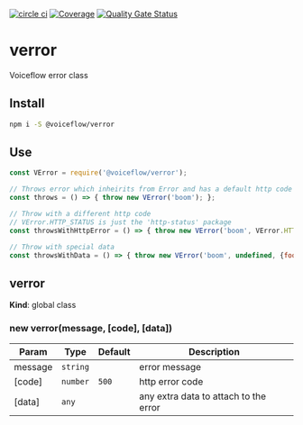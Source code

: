 [![circle ci](https://circleci.com/gh/voiceflow/verror.svg?style=shield&circle-token=a08e5f1e349765b48c55ac7794db0acfd18a724f)](https://circleci.com/gh/voiceflow/verror)
[![Coverage](https://sonarcloud.io/api/project_badges/measure?project=voiceflow_verror&metric=coverage)](https://sonarcloud.io/dashboard?id=voiceflow_verror)
[![Quality Gate Status](https://sonarcloud.io/api/project_badges/measure?project=voiceflow_verror&metric=alert_status)](https://sonarcloud.io/dashboard?id=voiceflow_verror)
# verror
Voiceflow error class

## Install
```bash
npm i -S @voiceflow/verror
```

## Use
```javascript
const VError = require('@voiceflow/verror');

// Throws error which inheirits from Error and has a default http code of 500 INTERNAL_SERVER_ERROR
const throws = () => { throw new VError('boom'); };

// Throw with a different http code
// VError.HTTP_STATUS is just the 'http-status' package
const throwsWithHttpError = () => { throw new VError('boom', VError.HTTP_STATUS.BAD_REQUEST); };

// Throw with special data
const throwsWithData = () => { throw new VError('boom', undefined, {foo: 'bar'}); };
```

<a name="verror"></a>

## verror
**Kind**: global class  
<a name="new_verror_new"></a>

### new verror(message, [code], [data])

| Param | Type | Default | Description |
| --- | --- | --- | --- |
| message | <code>string</code> |  | error message |
| [code] | <code>number</code> | <code>500</code> | http error code |
| [data] | <code>any</code> |  | any extra data to attach to the error |

